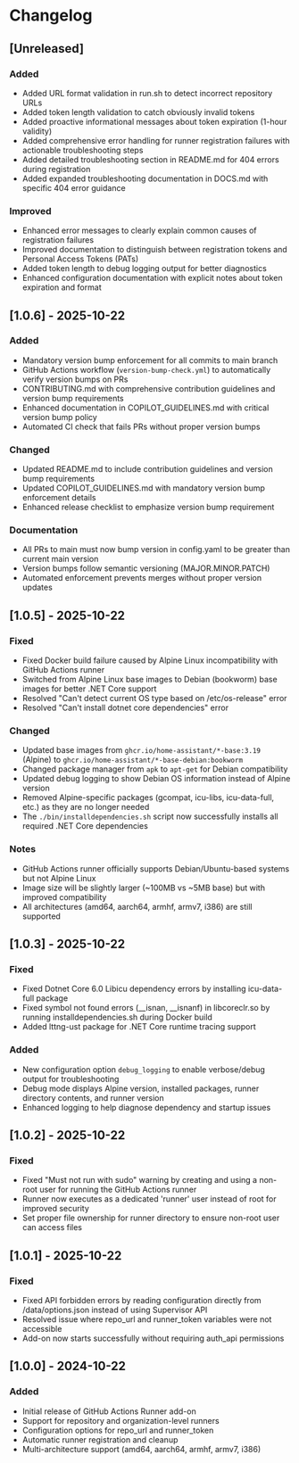 # Changelog

## [Unreleased]

### Added
- Added URL format validation in run.sh to detect incorrect repository URLs
- Added token length validation to catch obviously invalid tokens
- Added proactive informational messages about token expiration (1-hour validity)
- Added comprehensive error handling for runner registration failures with actionable troubleshooting steps
- Added detailed troubleshooting section in README.md for 404 errors during registration
- Added expanded troubleshooting documentation in DOCS.md with specific 404 error guidance

### Improved
- Enhanced error messages to clearly explain common causes of registration failures
- Improved documentation to distinguish between registration tokens and Personal Access Tokens (PATs)
- Added token length to debug logging output for better diagnostics
- Enhanced configuration documentation with explicit notes about token expiration and format

## [1.0.6] - 2025-10-22

### Added
- Mandatory version bump enforcement for all commits to main branch
- GitHub Actions workflow (`version-bump-check.yml`) to automatically verify version bumps on PRs
- CONTRIBUTING.md with comprehensive contribution guidelines and version bump requirements
- Enhanced documentation in COPILOT_GUIDELINES.md with critical version bump policy
- Automated CI check that fails PRs without proper version bumps

### Changed
- Updated README.md to include contribution guidelines and version bump requirements
- Updated COPILOT_GUIDELINES.md with mandatory version bump enforcement details
- Enhanced release checklist to emphasize version bump requirement

### Documentation
- All PRs to main must now bump version in config.yaml to be greater than current main version
- Version bumps follow semantic versioning (MAJOR.MINOR.PATCH)
- Automated enforcement prevents merges without proper version updates

## [1.0.5] - 2025-10-22

### Fixed
- Fixed Docker build failure caused by Alpine Linux incompatibility with GitHub Actions runner
- Switched from Alpine Linux base images to Debian (bookworm) base images for better .NET Core support
- Resolved "Can't detect current OS type based on /etc/os-release" error
- Resolved "Can't install dotnet core dependencies" error

### Changed
- Updated base images from `ghcr.io/home-assistant/*-base:3.19` (Alpine) to `ghcr.io/home-assistant/*-base-debian:bookworm`
- Changed package manager from `apk` to `apt-get` for Debian compatibility
- Updated debug logging to show Debian OS information instead of Alpine version
- Removed Alpine-specific packages (gcompat, icu-libs, icu-data-full, etc.) as they are no longer needed
- The `./bin/installdependencies.sh` script now successfully installs all required .NET Core dependencies

### Notes
- GitHub Actions runner officially supports Debian/Ubuntu-based systems but not Alpine Linux
- Image size will be slightly larger (~100MB vs ~5MB base) but with improved compatibility
- All architectures (amd64, aarch64, armhf, armv7, i386) are still supported

## [1.0.3] - 2025-10-22

### Fixed
- Fixed Dotnet Core 6.0 Libicu dependency errors by installing icu-data-full package
- Fixed symbol not found errors (__isnan, __isnanf) in libcoreclr.so by running installdependencies.sh during Docker build
- Added lttng-ust package for .NET Core runtime tracing support

### Added
- New configuration option `debug_logging` to enable verbose/debug output for troubleshooting
- Debug mode displays Alpine version, installed packages, runner directory contents, and runner version
- Enhanced logging to help diagnose dependency and startup issues

## [1.0.2] - 2025-10-22

### Fixed
- Fixed "Must not run with sudo" warning by creating and using a non-root user for running the GitHub Actions runner
- Runner now executes as a dedicated 'runner' user instead of root for improved security
- Set proper file ownership for runner directory to ensure non-root user can access files

## [1.0.1] - 2025-10-22

### Fixed
- Fixed API forbidden errors by reading configuration directly from /data/options.json instead of using Supervisor API
- Resolved issue where repo_url and runner_token variables were not accessible
- Add-on now starts successfully without requiring auth_api permissions

## [1.0.0] - 2024-10-22

### Added
- Initial release of GitHub Actions Runner add-on
- Support for repository and organization-level runners
- Configuration options for repo_url and runner_token
- Automatic runner registration and cleanup
- Multi-architecture support (amd64, aarch64, armhf, armv7, i386)
